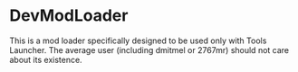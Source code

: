 # DevModLoader
This is a mod loader specifically designed to be used only with Tools Launcher. The average user (including dmitmel or 2767mr) should not care about its existence. 

